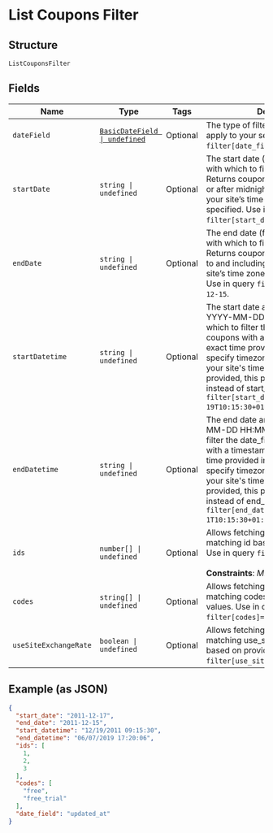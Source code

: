 
# List Coupons Filter

## Structure

`ListCouponsFilter`

## Fields

| Name | Type | Tags | Description |
|  --- | --- | --- | --- |
| `dateField` | [`BasicDateField \| undefined`](../../doc/models/basic-date-field.md) | Optional | The type of filter you would like to apply to your search. Use in query `filter[date_field]=created_at`. |
| `startDate` | `string \| undefined` | Optional | The start date (format YYYY-MM-DD) with which to filter the date_field. Returns coupons with a timestamp at or after midnight (12:00:00 AM) in your site’s time zone on the date specified. Use in query `filter[start_date]=2011-12-17`. |
| `endDate` | `string \| undefined` | Optional | The end date (format YYYY-MM-DD) with which to filter the date_field. Returns coupons with a timestamp up to and including 11:59:59PM in your site’s time zone on the date specified. Use in query `filter[end_date]=2011-12-15`. |
| `startDatetime` | `string \| undefined` | Optional | The start date and time (format YYYY-MM-DD HH:MM:SS) with which to filter the date_field. Returns coupons with a timestamp at or after exact time provided in query. You can specify timezone in query - otherwise your site's time zone will be used. If provided, this parameter will be used instead of start_date. Use in query `filter[start_datetime]=2011-12-19T10:15:30+01:00`. |
| `endDatetime` | `string \| undefined` | Optional | The end date and time (format YYYY-MM-DD HH:MM:SS) with which to filter the date_field. Returns coupons with a timestamp at or before exact time provided in query. You can specify timezone in query - otherwise your site's time zone will be used. If provided, this parameter will be used instead of end_date. Use in query `filter[end_datetime]=2011-12-1T10:15:30+01:00`. |
| `ids` | `number[] \| undefined` | Optional | Allows fetching coupons with matching id based on provided values. Use in query `filter[ids]=1,2,3`.<br><br>**Constraints**: *Minimum Items*: `1` |
| `codes` | `string[] \| undefined` | Optional | Allows fetching coupons with matching codes based on provided values. Use in query `filter[codes]=free,free_trial`. |
| `useSiteExchangeRate` | `boolean \| undefined` | Optional | Allows fetching coupons with matching use_site_exchange_rate based on provided value. Use in query `filter[use_site_exchange_rate]=true`. |

## Example (as JSON)

```json
{
  "start_date": "2011-12-17",
  "end_date": "2011-12-15",
  "start_datetime": "12/19/2011 09:15:30",
  "end_datetime": "06/07/2019 17:20:06",
  "ids": [
    1,
    2,
    3
  ],
  "codes": [
    "free",
    "free_trial"
  ],
  "date_field": "updated_at"
}
```

